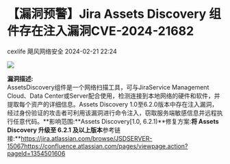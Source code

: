 #  【漏洞预警】Jira Assets Discovery 组件存在注入漏洞CVE-2024-21682   
cexlife  飓风网络安全   2024-02-21 22:24  
  
![](https://mmbiz.qpic.cn/mmbiz_png/ibhQpAia4xu004Yc9iaQntQhsg3hk5Uu2o4JUZexxBbcVpKHbxDGZ5t5dWAicCVT1LxTBlobCdADgy5eic2MUXdQ2qQ/640?wx_fmt=png&from=appmsg "")  
  
**漏洞描述:**  
AssetsDiscovery组件是一个网络扫描工具，可与JiraService Management Cloud、Data Center或Server配合使用，检测连接到本地网络的硬件和软件，并提取每个资产的详细信息。Assets Discovery 1.0至6.2.0版本中存在注入漏洞，经过身份验证的攻击者可利用该漏洞进行命令注入，窃取服务端敏感信息并远程执行任意代码。**影响范围:**Assets Discovery[1.0, 6.2.1)**修复方案:**将 Assets Discovery 升级至 **6.2.1** 及以上版本**参考链接:**https://jira.atlassian.com/browse/JSDSERVER-15067https://confluence.atlassian.com/pages/viewpage.action?pageId=1354501606  

